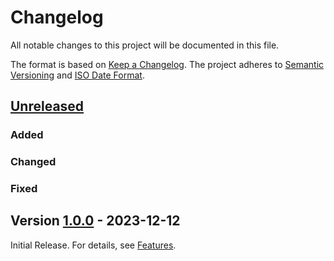 # Changelog

All notable changes to this project will be documented in this file.

The format is based on [Keep a Changelog](https://keepachangelog.com/en/1.0.0/).
The project adheres to [Semantic Versioning](https://semver.org/spec/v2.0.0.html)
and [ISO Date Format](https://www.iso.org/iso-8601-date-and-time-format.html).

## [Unreleased]

### Added 

### Changed

### Fixed

## Version [1.0.0] - 2023-12-12

Initial Release. For details, see [Features](https://marcbernardtools.com/docs/mbt-test/features).


[Unreleased]: https://github.com/Marc-Bernard-Tools/MBT-Test/compare/1.0.0...main
[1.0.0]: https://github.com/Marc-Bernard-Tools/MBT-Test/releases/tag/1.0.0
